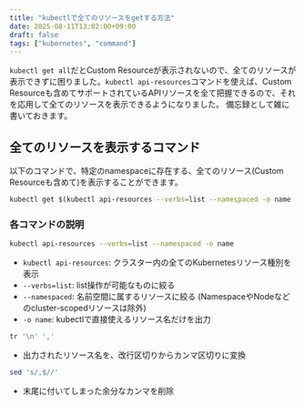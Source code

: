 ```yaml
---
title: "kubectlで全てのリソースをgetする方法"
date: 2025-08-11T13:02:00+09:00
draft: false
tags: ["kubernetes", "command"]
---
```


`kubectl get all`だとCustom Resourceが表示されないので、全てのリソースが表示できずに困りました。`kubectl api-resources`コマンドを使えば、Custom Resourceも含めてサポートされているAPIリソースを全て把握できるので、それを応用して全てのリソースを表示できるようになりました。
備忘録として雑に書いておきます。

## 全てのリソースを表示するコマンド

以下のコマンドで、特定のnamespaceに存在する、全てのリソース(Custom Resourceも含めて)を表示することができます。

```bash
kubectl get $(kubectl api-resources --verbs=list --namespaced -o name | tr '\n' ',' | sed 's/,$//') -n <namespace>
```

### 各コマンドの説明

```bash
kubectl api-resources --verbs=list --namespaced -o name
```
- `kubectl api-resources`: クラスター内の全てのKubernetesリソース種別を表示
- `--verbs=list`: list操作が可能なものに絞る
- `--namespaced`: 名前空間に属するリソースに絞る (NamespaceやNodeなどのcluster-scopedリソースは除外)
- `-o name`: kubectlで直接使えるリソース名だけを出力

```bash
tr '\n' ','
```
- 出力されたリソース名を、改行区切りからカンマ区切りに変換

```bash
sed 's/,$//'
```
- 末尾に付いてしまった余分なカンマを削除
